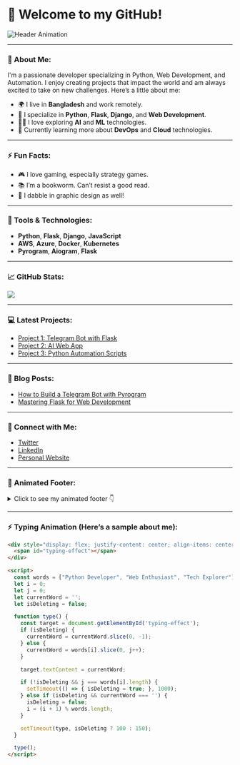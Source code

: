 # 👋 Welcome to my GitHub!

![Header Animation](https://media.giphy.com/media/2xGG2T1YmLfG0/giphy.gif)

---

### 🚀 About Me:
I'm a passionate developer specializing in Python, Web Development, and Automation. I enjoy creating projects that impact the world and am always excited to take on new challenges. Here’s a little about me:

- 🌍 I live in **Bangladesh** and work remotely.
- 🔧 I specialize in **Python**, **Flask**, **Django**, and **Web Development**.
- 🧑‍💻 I love exploring **AI** and **ML** technologies.
- 🌱 Currently learning more about **DevOps** and **Cloud** technologies.

---

### ⚡ Fun Facts:
- 🎮 I love gaming, especially strategy games.
- 📚 I’m a bookworm. Can’t resist a good read.
- 🎨 I dabble in graphic design as well!

---

### 🔧 Tools & Technologies:
- **Python**, **Flask**, **Django**, **JavaScript**
- **AWS**, **Azure**, **Docker**, **Kubernetes**
- **Pyrogram**, **Aiogram**, **Flask**

---

### 📈 GitHub Stats:

![](https://github-readme-stats.vercel.app/api?username=YOUR_GITHUB_USERNAME&show_icons=true&count_private=true&theme=radical)

---

### 💻 Latest Projects:

- [Project 1: Telegram Bot with Flask](https://github.com/YOUR_GITHUB_USERNAME/Project1)
- [Project 2: AI Web App](https://github.com/YOUR_GITHUB_USERNAME/Project2)
- [Project 3: Python Automation Scripts](https://github.com/YOUR_GITHUB_USERNAME/Project3)

---

### 📝 Blog Posts:

- [How to Build a Telegram Bot with Pyrogram](https://medium.com/@YOUR_USERNAME/telegram-bot-guide)
- [Mastering Flask for Web Development](https://medium.com/@YOUR_USERNAME/flask-guide)

---

### 🌟 Connect with Me:
- [Twitter](https://twitter.com/YOUR_USERNAME)
- [LinkedIn](https://linkedin.com/in/YOUR_USERNAME)
- [Personal Website](https://yourwebsite.com)

---

### 👾 Animated Footer:
<details>
  <summary>Click to see my animated footer 👇</summary>
  <img src="https://media.giphy.com/media/fA5N2BrG0xFRK/giphy.gif" alt="Footer Animation" />
</details>

---

### ⚡ Typing Animation (Here’s a sample about me):

```html
<div style="display: flex; justify-content: center; align-items: center; font-size: 20px;">
  <span id="typing-effect"></span>
</div>

<script>
  const words = ["Python Developer", "Web Enthusiast", "Tech Explorer"];
  let i = 0;
  let j = 0;
  let currentWord = '';
  let isDeleting = false;

  function type() {
    const target = document.getElementById('typing-effect');
    if (isDeleting) {
      currentWord = currentWord.slice(0, -1);
    } else {
      currentWord = words[i].slice(0, j++);
    }

    target.textContent = currentWord;

    if (!isDeleting && j === words[i].length) {
      setTimeout(() => { isDeleting = true; }, 1000);
    } else if (isDeleting && currentWord === '') {
      isDeleting = false;
      i = (i + 1) % words.length;
    }

    setTimeout(type, isDeleting ? 100 : 150);
  }

  type();
</script>
